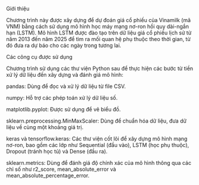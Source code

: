

Giới thiệu

Chương trình này được xây dựng để dự đoán giá cổ phiếu của Vinamilk (mã VNM) bằng cách sử dụng mô hình học máy mạng nơ-ron hồi quy dài-ngắn hạn (LSTM). Mô hình LSTM được đào tạo trên dữ liệu giá cổ phiếu lịch sử từ năm 2013 đến năm 2025 để tìm ra mối quan hệ phụ thuộc theo thời gian, từ đó đưa ra dự báo cho các ngày trong tương lai.

Các công cụ được sử dụng

Chương trình sử dụng các thư viện Python sau để thực hiện các bước từ tiền xử lý dữ liệu đến xây dựng và đánh giá mô hình:

pandas: Dùng để đọc và xử lý dữ liệu từ file CSV.

numpy: Hỗ trợ các phép toán xử lý dữ liệu số.

matplotlib.pyplot: Được sử dụng để vẽ biểu đồ.

sklearn.preprocessing.MinMaxScaler: Dùng để chuẩn hóa dữ liệu, đưa dữ liệu về cùng một khoảng giá trị.

keras và tensorflow.keras: Các thư viện cốt lõi để xây dựng mô hình mạng nơ-ron, bao gồm các lớp như Sequential (đầu vào), LSTM (học phụ thuộc), Dropout (tránh học tủ) và Dense (đầu ra).

sklearn.metrics: Dùng để đánh giá độ chính xác của mô hình thông qua các chỉ số như r2_score, mean_absolute_error và mean_absolute_percentage_error.

